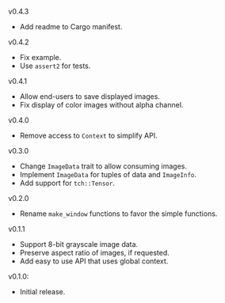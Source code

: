 v0.4.3
  * Add readme to Cargo manifest.

v0.4.2
  * Fix example.
  * Use `assert2` for tests.

v0.4.1
  * Allow end-users to save displayed images.
  * Fix display of color images without alpha channel.

v0.4.0
  * Remove access to `Context` to simplify API.

v0.3.0
  * Change `ImageData` trait to allow consuming images.
  * Implement `ImageData` for tuples of data and `ImageInfo`.
  * Add support for `tch::Tensor`.

v0.2.0
  * Rename `make_window` functions to favor the simple functions.

v0.1.1
  * Support 8-bit grayscale image data.
  * Preserve aspect ratio of images, if requested.
  * Add easy to use API that uses global context.

v0.1.0:
  * Initial release.
